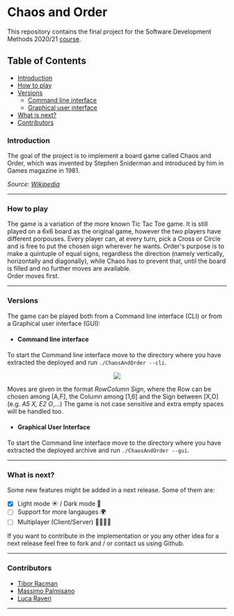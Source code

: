 # Chaos and Order


This repository contains the final project for the Software Development Methods 2020/21 [course](https://corsi.units.it/sm34/modulo/software-development-methods-567sm-2020-pds0-2018-ord-2018-comune).

## Table of Contents

- [Introduction](#introduction)
- [How to play](#how-to-play)
- [Versions](#versions)
    - [Command line interface](#command-line-interface)
    - [Graphical user interface](#graphical-user-interface)
- [What is next?](#what-is-next)
- [Contributors](#contributors)



### Introduction


The goal of the project is to implement a board game called Chaos and Order, which was invented by Stephen Sniderman and introduced by him in Games magazine in 1981.

_Source: [Wikipedia](https://en.wikipedia.org/wiki/Order_and_Chaos)_

---

### How to play


The game is a variation of the more known Tic Tac Toe game. It is still played on a 6x6 board as the original game, however the two players have different porpouses. Every player can, at every turn, pick a Cross or Circle and is free to put the chosen sign wherever he wants. Order's purpose is to make a quintuple of equal signs, regardless the direction (namely vertically, horizontally and diagonally), while Chaos has to prevent that, until the board is filled and no further moves are available.  
Order moves first.

---


### Versions


The game can be played both from a Command line interface (CLI) or from a Graphical user interface (GUI):

- #### Command line interface

To start the Command line interface move to the directory where you have extracted the deployed and run `./ChaosAndOrder --cli`.

<p align="center">
<img src="https://github.com/RacmanT/ChaosAndOrder/blob/main/screenshots/CLI_1.png">
</p>

Moves are given in the format _RowColumn Sign_, where the Row can be chosen among [A,F], the Column among [1,6] and the Sign between [X,O] (e.g. _A5 X, E2 O_,...) The game is not case sensitive and extra empty spaces will be handled too.

- #### Graphical User Interface

To start the Command line interface move to the directory where you have extracted the deployed archive and run `./ChaosAndOrder --gui`.



---

### What is next?

Some new features might be added in a next release. Some of them are:

- [x] Light mode :sunny: / Dark mode :crescent_moon:
- [ ] Support for more langauges :earth_africa:
- [ ] Multiplayer (Client/Server) :family_man_man_girl_boy:

If you want to contribute in the implementation or you any other idea for a next release feel free to fork and / or contact us using Github.


---

### Contributors

- [Tibor Racman](https://github.com/RacmanT)
- [Massimo Palmisano](https://github.com/PalMassimo)
- [Luca Raveri](https://github.com/LucaRaveri)

---
